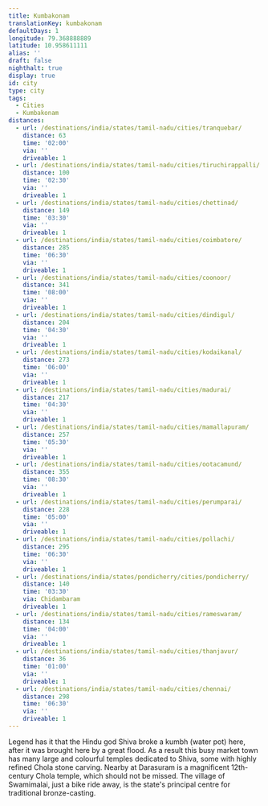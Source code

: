```yaml
---
title: Kumbakonam
translationKey: kumbakonam
defaultDays: 1
longitude: 79.368888889
latitude: 10.958611111
alias: ''
draft: false
nighthalt: true
display: true
id: city
type: city
tags:
  - Cities
  - Kumbakonam
distances:
  - url: /destinations/india/states/tamil-nadu/cities/tranquebar/
    distance: 63
    time: '02:00'
    via: ''
    driveable: 1
  - url: /destinations/india/states/tamil-nadu/cities/tiruchirappalli/
    distance: 100
    time: '02:30'
    via: ''
    driveable: 1
  - url: /destinations/india/states/tamil-nadu/cities/chettinad/
    distance: 149
    time: '03:30'
    via: ''
    driveable: 1
  - url: /destinations/india/states/tamil-nadu/cities/coimbatore/
    distance: 285
    time: '06:30'
    via: ''
    driveable: 1
  - url: /destinations/india/states/tamil-nadu/cities/coonoor/
    distance: 341
    time: '08:00'
    via: ''
    driveable: 1
  - url: /destinations/india/states/tamil-nadu/cities/dindigul/
    distance: 204
    time: '04:30'
    via: ''
    driveable: 1
  - url: /destinations/india/states/tamil-nadu/cities/kodaikanal/
    distance: 273
    time: '06:00'
    via: ''
    driveable: 1
  - url: /destinations/india/states/tamil-nadu/cities/madurai/
    distance: 217
    time: '04:30'
    via: ''
    driveable: 1
  - url: /destinations/india/states/tamil-nadu/cities/mamallapuram/
    distance: 257
    time: '05:30'
    via: ''
    driveable: 1
  - url: /destinations/india/states/tamil-nadu/cities/ootacamund/
    distance: 355
    time: '08:30'
    via: ''
    driveable: 1
  - url: /destinations/india/states/tamil-nadu/cities/perumparai/
    distance: 228
    time: '05:00'
    via: ''
    driveable: 1
  - url: /destinations/india/states/tamil-nadu/cities/pollachi/
    distance: 295
    time: '06:30'
    via: ''
    driveable: 1
  - url: /destinations/india/states/pondicherry/cities/pondicherry/
    distance: 140
    time: '03:30'
    via: Chidambaram
    driveable: 1
  - url: /destinations/india/states/tamil-nadu/cities/rameswaram/
    distance: 134
    time: '04:00'
    via: ''
    driveable: 1
  - url: /destinations/india/states/tamil-nadu/cities/thanjavur/
    distance: 36
    time: '01:00'
    via: ''
    driveable: 1
  - url: /destinations/india/states/tamil-nadu/cities/chennai/
    distance: 298
    time: '06:30'
    via: ''
    driveable: 1
---
```

















































































































Legend has it that the Hindu god Shiva broke a kumbh (water pot) here, after it was brought here by a great flood. As a result this busy market town has many large and colourful temples dedicated to Shiva, some with highly refined Chola stone carving. Nearby at Darasuram is a magnificent 12th-century Chola temple, which should not be missed. The village of Swamimalai, just a bike ride away, is the state's principal centre for traditional bronze-casting.